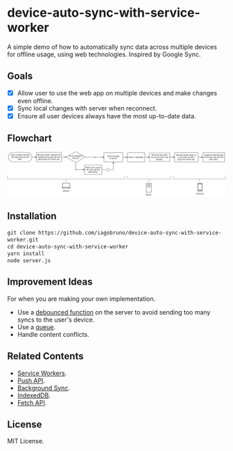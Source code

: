 # device-auto-sync-with-service-worker

A simple demo of how to automatically sync data across multiple devices for offline usage, using web technologies. Inspired by Google Sync.

## Goals

- [x] Allow user to use the web app on multiple devices and make changes even offline.
- [x] Sync local changes with server when reconnect.
- [x] Ensure all user devices always have the most up-to-date data.

## Flowchart

![flowchart.png](/public/flowchart.png)

## Installation

```
git clone https://github.com/iagobruno/device-auto-sync-with-service-worker.git
cd device-auto-sync-with-service-worker
yarn install
node server.js
```

## Improvement Ideas

For when you are making your own implementation.

- Use a [debounced function](https://lodash.com/docs/4.17.15#debounce) on the server to avoid sending too many syncs to the user's device.
- Use a [queue](https://github.com/OptimalBits/bull).
- Handle content conflicts.

## Related Contents

- [Service Workers](https://developers.google.com/web/fundamentals/primers/service-workers).
- [Push API](https://developer.mozilla.org/en-US/docs/Web/API/Push_API).
- [Background Sync](https://developers.google.com/web/updates/2015/12/background-sync).
- [IndexedDB](https://developer.mozilla.org/en-US/docs/Web/API/IndexedDB_API).
- [Fetch API](https://developer.mozilla.org/pt-BR/docs/Web/API/Fetch_API/Using_Fetch).

## License

MIT License.
